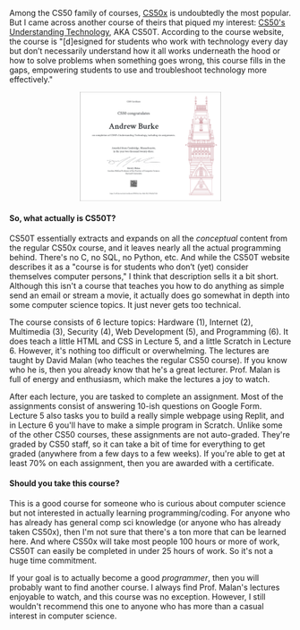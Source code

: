 Among the CS50 family of courses, [CS50x](https://cs50.harvard.edu/x/2023/) is undoubtedly the most popular. But I came across another course of theirs that piqued my interest: [CS50's Understanding Technology](https://cs50.harvard.edu/technology/2017/), AKA CS50T. According to the course website, the course is "[d]esigned for students who work with technology every day but don’t necessarily understand how it all works underneath the hood or how to solve problems when something goes wrong, this course fills in the gaps, empowering students to use and troubleshoot technology more effectively."

<p align="center">
  <img src="../CERTS_IMG/CS50T-Certificate.png" width="50%" />
</p>

#### So, what actually is CS50T?

CS50T essentially extracts and expands on all the *conceptual* content from the regular CS50x course, and it leaves nearly all the actual programming behind. There's no C, no SQL, no Python, etc. And while the CS50T website describes it as a "course is for students who don’t (yet) consider themselves computer persons," I think that description sells it a bit short. Although this isn't a course that teaches you how to do anything as simple send an email or stream a movie, it actually does go somewhat in depth into some computer science topics. It just never gets too technical.

The course consists of 6 lecture topics: Hardware (1), Internet (2), Multimedia (3), Security (4), Web Development (5),  and Programming (6). It does teach a little HTML and CSS in Lecture 5, and a little Scratch in Lecture 6. However, it's nothing too difficult or overwhelming. The lectures are taught by David Malan (who teaches the regular CS50 course). If you know who he is, then you already know that he's a great lecturer. Prof. Malan is full of energy and enthusiasm, which make the lectures a joy to watch.

After each lecture, you are tasked to complete an assignment. Most of the assignments consist of answering 10-ish questions on Google Form. Lecture 5 also tasks you to build a really simple webpage using Replit, and in Lecture 6 you'll have to make a simple program in Scratch. Unlike some of the other CS50 courses, these assignments are not auto-graded. They're graded by CS50 staff, so it can take a bit of time for everything to get graded (anywhere from a few days to a few weeks). If you're able to get at least 70% on each assignment, then you are awarded with a certificate.

#### Should you take this course?

This is a good course for someone who is curious about computer science but not interested in actually learning programming/coding. For anyone who has already has general comp sci knowledge (or anyone who has already taken CS50x), then I'm not sure that there's a ton more that can be learned here. And where CS50x will take most people 100 hours or more of work, CS50T can easily be completed in under 25 hours of work. So it's not a huge time commitment.

If your goal is to actually become a good *programmer*, then you will probably want to find another course. I always find Prof. Malan's lectures enjoyable to watch, and this course was no exception. However, I still wouldn't recommend this one to anyone who has more than a casual interest in computer science.
